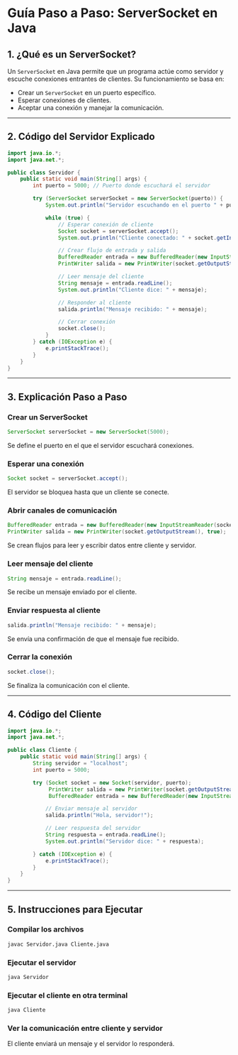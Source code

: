 # Guía Paso a Paso: ServerSocket en Java

## 1. ¿Qué es un ServerSocket?

Un `ServerSocket` en Java permite que un programa actúe como servidor y escuche conexiones entrantes de clientes. Su funcionamiento se basa en:

- Crear un `ServerSocket` en un puerto específico.
- Esperar conexiones de clientes.
- Aceptar una conexión y manejar la comunicación.

---

## 2. Código del Servidor Explicado

```java
import java.io.*;
import java.net.*;

public class Servidor {
    public static void main(String[] args) {
        int puerto = 5000; // Puerto donde escuchará el servidor

        try (ServerSocket serverSocket = new ServerSocket(puerto)) {
            System.out.println("Servidor escuchando en el puerto " + puerto);

            while (true) {
                // Esperar conexión de cliente
                Socket socket = serverSocket.accept();
                System.out.println("Cliente conectado: " + socket.getInetAddress());

                // Crear flujo de entrada y salida
                BufferedReader entrada = new BufferedReader(new InputStreamReader(socket.getInputStream()));
                PrintWriter salida = new PrintWriter(socket.getOutputStream(), true);

                // Leer mensaje del cliente
                String mensaje = entrada.readLine();
                System.out.println("Cliente dice: " + mensaje);

                // Responder al cliente
                salida.println("Mensaje recibido: " + mensaje);

                // Cerrar conexión
                socket.close();
            }
        } catch (IOException e) {
            e.printStackTrace();
        }
    }
}
```

---

## 3. Explicación Paso a Paso

### Crear un ServerSocket

```java
ServerSocket serverSocket = new ServerSocket(5000);
```

Se define el puerto en el que el servidor escuchará conexiones.

### Esperar una conexión

```java
Socket socket = serverSocket.accept();
```

El servidor se bloquea hasta que un cliente se conecte.

### Abrir canales de comunicación

```java
BufferedReader entrada = new BufferedReader(new InputStreamReader(socket.getInputStream()));
PrintWriter salida = new PrintWriter(socket.getOutputStream(), true);
```

Se crean flujos para leer y escribir datos entre cliente y servidor.

### Leer mensaje del cliente

```java
String mensaje = entrada.readLine();
```

Se recibe un mensaje enviado por el cliente.

### Enviar respuesta al cliente

```java
salida.println("Mensaje recibido: " + mensaje);
```

Se envía una confirmación de que el mensaje fue recibido.

### Cerrar la conexión

```java
socket.close();
```

Se finaliza la comunicación con el cliente.

---

## 4. Código del Cliente

```java
import java.io.*;
import java.net.*;

public class Cliente {
    public static void main(String[] args) {
        String servidor = "localhost";
        int puerto = 5000;

        try (Socket socket = new Socket(servidor, puerto);
             PrintWriter salida = new PrintWriter(socket.getOutputStream(), true);
             BufferedReader entrada = new BufferedReader(new InputStreamReader(socket.getInputStream()))) {

            // Enviar mensaje al servidor
            salida.println("Hola, servidor!");

            // Leer respuesta del servidor
            String respuesta = entrada.readLine();
            System.out.println("Servidor dice: " + respuesta);

        } catch (IOException e) {
            e.printStackTrace();
        }
    }
}
```

---

## 5. Instrucciones para Ejecutar

### Compilar los archivos

```sh
javac Servidor.java Cliente.java
```

### Ejecutar el servidor

```sh
java Servidor
```

### Ejecutar el cliente en otra terminal

```sh
java Cliente
```

### Ver la comunicación entre cliente y servidor

El cliente enviará un mensaje y el servidor lo responderá.
